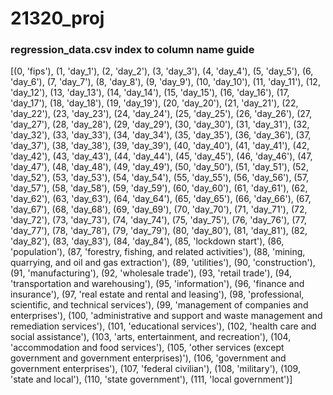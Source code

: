# 21320_proj

### regression_data.csv index to column name guide

[(0, 'fips'),
 (1, 'day_1'),
 (2, 'day_2'),
 (3, 'day_3'),
 (4, 'day_4'),
 (5, 'day_5'),
 (6, 'day_6'),
 (7, 'day_7'),
 (8, 'day_8'),
 (9, 'day_9'),
 (10, 'day_10'),
 (11, 'day_11'),
 (12, 'day_12'),
 (13, 'day_13'),
 (14, 'day_14'),
 (15, 'day_15'),
 (16, 'day_16'),
 (17, 'day_17'),
 (18, 'day_18'),
 (19, 'day_19'),
 (20, 'day_20'),
 (21, 'day_21'),
 (22, 'day_22'),
 (23, 'day_23'),
 (24, 'day_24'),
 (25, 'day_25'),
 (26, 'day_26'),
 (27, 'day_27'),
 (28, 'day_28'),
 (29, 'day_29'),
 (30, 'day_30'),
 (31, 'day_31'),
 (32, 'day_32'),
 (33, 'day_33'),
 (34, 'day_34'),
 (35, 'day_35'),
 (36, 'day_36'),
 (37, 'day_37'),
 (38, 'day_38'),
 (39, 'day_39'),
 (40, 'day_40'),
 (41, 'day_41'),
 (42, 'day_42'),
 (43, 'day_43'),
 (44, 'day_44'),
 (45, 'day_45'),
 (46, 'day_46'),
 (47, 'day_47'),
 (48, 'day_48'),
 (49, 'day_49'),
 (50, 'day_50'),
 (51, 'day_51'),
 (52, 'day_52'),
 (53, 'day_53'),
 (54, 'day_54'),
 (55, 'day_55'),
 (56, 'day_56'),
 (57, 'day_57'),
 (58, 'day_58'),
 (59, 'day_59'),
 (60, 'day_60'),
 (61, 'day_61'),
 (62, 'day_62'),
 (63, 'day_63'),
 (64, 'day_64'),
 (65, 'day_65'),
 (66, 'day_66'),
 (67, 'day_67'),
 (68, 'day_68'),
 (69, 'day_69'),
 (70, 'day_70'),
 (71, 'day_71'),
 (72, 'day_72'),
 (73, 'day_73'),
 (74, 'day_74'),
 (75, 'day_75'),
 (76, 'day_76'),
 (77, 'day_77'),
 (78, 'day_78'),
 (79, 'day_79'),
 (80, 'day_80'),
 (81, 'day_81'),
 (82, 'day_82'),
 (83, 'day_83'),
 (84, 'day_84'),
 (85, 'lockdown start'),
 (86, 'population'),
 (87, 'forestry, fishing, and related activities'),
 (88, 'mining, quarrying, and oil and gas extraction'),
 (89, 'utilities'),
 (90, 'construction'),
 (91, 'manufacturing'),
 (92, 'wholesale trade'),
 (93, 'retail trade'),
 (94, 'transportation and warehousing'),
 (95, 'information'),
 (96, 'finance and insurance'),
 (97, 'real estate and rental and leasing'),
 (98, 'professional, scientific, and technical services'),
 (99, 'management of companies and enterprises'),
 (100,
  'administrative and support and waste management and remediation services'),
 (101, 'educational services'),
 (102, 'health care and social assistance'),
 (103, 'arts, entertainment, and recreation'),
 (104, 'accommodation and food services'),
 (105, 'other services (except government and government enterprises)'),
 (106, 'government and government enterprises'),
 (107, 'federal civilian'),
 (108, 'military'),
 (109, 'state and local'),
 (110, 'state government'),
 (111, 'local government')]